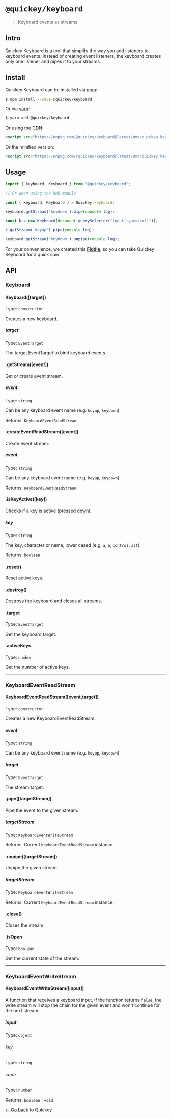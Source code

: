# `@quickey/keyboard`

> Keyboard events as streams

## Intro

Quickey Keyboard is a tool that simplify the way you add listeners to keyboard events. instead of creating event listeners, the keyboard creates only one listener and pipes it to your streams.

## Install

Quickey Keyboard can be installed via [npm](https://www.npmjs.com):
```sh
$ npm install --save @quickey/keyboard
```

Or via [yarn](https://yarnpkg.com):
```sh
$ yarn add @quickey/keyboard
```

Or using the [CDN](https://unpkg.com):

```html
<script src="https://unpkg.com/@quickey/keyboard@latest/umd/quickey.keyboard.js"></script>
```
Or the minified version:
```html
<script src="https://unpkg.com/@quickey/keyboard@latest/umd/quickey.keyboard.min.js"></script>
```

## Usage

```javascript
import { keyboard, Keyboard } from "@quickey/keyboard";

// Or when using the UMD module

const { keyboard, Keyboard } = Quickey.keyboard;

keyboard.getStream('keydown').pipe(console.log);

const k = new Keyboard(document.querySelector("input[type=text]"));

k.getStream('keyup').pipe(console.log);

keyboard.getStream('keydown').unpipe(console.log);
```

For your convenience, we created this [**Fiddle**](http://jsfiddle.net/udidu/y2vm67wj/11/), so you can take Quickey Keyboard for a quick spin.

## API

### Keyboard

#### Keyboard([target])

Type: `constructor`

Creates a new keyboard.

##### target

Type: `EventTarget`

The target EventTarget to bind keyboard events.

#### .getStream([event])

Get or create event stream.

##### event

Type: `string`

Can be any keyboard event name (e.g. `keyup`, `keydown`).

Returns: `KeyboardEventReadStream`

#### .createEventReadStream([event])

Create event stream.

##### event

Type: `string`

Can be any keyboard event name (e.g. `keyup`, `keydown`).

Returns: `KeyboardEventReadStream`

#### .isKeyActive([key])

Checks if a key is active (pressed down).

##### key

Type: `string`

The key, character or name, lower cased (e.g. `a`, `b`, `control`, `alt`).

Returns: `boolean`

#### .reset()

Reset active keys.

#### .destroy()

Destroys the keyboard and closes all streams.

#### .target

Type: `EventTarget`

Get the keyboard target.

#### .activeKeys

Type: `number`

Get the number of active keys.

---

### KeyboardEventReadStream

#### KeyboardEventReadStream([event,target])

Type: `constructor`

Creates a new KeyboardEventReadStream.

##### event

Type: `string`

Can be any keyboard event name (e.g. `keyup`, `keydown`).

##### target

Type: `EventTarget`

The stream target.

#### .pipe([targetStream])

Pipe the event to the given stream.

##### targetStream

Type: `KeyboardEventWriteStream`

Returns: Current `KeyboardEventReadStream` instance.

#### .unpipe([targetStream])

Unpipe the given stream.

##### targetStream

Type: `KeyboardEventWriteStream`

Returns: Current `KeyboardEventReadStream` instance.

#### .close()

Closes the stream.

#### .isOpen

Type: `boolean`

Get the current state of the stream.

---

### KeyboardEventWriteStream

#### KeyboardEventWriteStream([input])

A function that receives a keyboard input, if the function returns
`false`, the write stream will stop the chain for the given event and won't
continue for the next stream.

##### input

Type: `object`

###### key

Type: `string`

###### code

Type: `number`

Returns: `boolean` | `void`

[&larr; Go back](/README.md) to Quickey